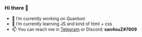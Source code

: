 ### Hi there 👋


- 🔭 I’m currently working on Quantum
- 🌱 I’m currently learning JS and kind of html + css
- 📫 You can reach me in [Telegram](https://t.me/cyberpunk113) or Discord: **san4ouZ#7609**
